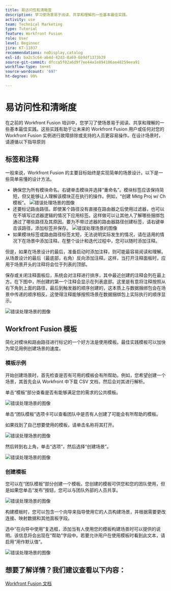 ```yaml
---
title: 易访问性和清晰度
description: 学习使场景易于阅读、共享和理解的一些基本最佳实践。
activity: use
team: Technical Marketing
type: Tutorial
feature: Workfront Fusion
role: User
level: Beginner
jira: KT-11037
recommendations: noDisplay,catalog
exl-id: ba2c5c64-ab4d-42d3-8a69-6b9df1373b29
source-git-commit: dfcca5f02a6d9f7ee44a1e894106ae48259eea91
workflow-type: tm+mt
source-wordcount: '697'
ht-degree: 99%

---
```


# 易访问性和清晰度

在之前的 Workfront Fusion 培训中，您学习了使场景易于阅读、共享和理解的一些基本最佳实践。这些实践有助于让未来的 Workfront Fusion 用户或任何对您的 Workfront Fusion 实例进行故障排除或支持的人员更容易操作。在设计场景时，请遵循以下指导原则

## 标签和注释

一般来说，Workfront Fusion 的主要目标始终是实现简单的场景设计。以下是一些简单易懂的设计方法。

* 确保您为所有模块命名。右键单击模块并选择“重命名”。模块标签应该保持简短，但又能够让人理解该模块正在执行的操作。例如，“创建 Mktg Proj w/ Ch 模板”。
  ![错误处理场景的图像](assets/design-optimization-and-testing-1.png)
* 还要标记路由路径。即使某个路径没有直接在路由器之后使用过滤器，也可以在不填写过滤器逻辑的情况下应用标签。这样做可以让其他人了解哪些捆绑包通过了哪些路径及其原因。要为不带过滤器的路由器路径创建标签，请右键单击该路径，添加标签并保存。
  ![错误处理场景的图像](assets/design-optimization-and-testing-2.png)
* 如果模块标签或路由路径标签太短，无法说明实际发生的情况，请在适用的情况下在场景中添加注释。在整个设计和迭代过程中，您可以随时添加注释。

但是，如果在场景设计的最后，准备启动时添加注释，则可能最容易阅读和理解。从场景设计的最后（最底部，右角）反向添加注释。这样，当打开注释面板时，应用于场景开头的注释将会位于列表的顶部。

保存或关闭注释面板后，系统会对注释进行排序，其中最近创建的注释会列在最上方。在下图中，所创建的第一个注释会显示在列表底部。这里是有意将注释按照从右下角到上面的路径，最后到触发器的顺序创建的，这本质上与数据捆绑包会在场景中传递的顺序相反。这使得注释能够按照场景在数据捆绑包上实际执行的顺序显示。

![错误处理场景的图像](assets/design-optimization-and-testing-3.png)

## Workfront Fusion 模板

简化对模块和路由路径进行标记的一个好方法是使用模板。最佳实践模板可以加快为常见用例创建场景的速度。

### 模板示例

开始创建场景时，首先检查是否有可用的模板会有所帮助。例如，您希望创建一个场景，其首先会从 Workfront 中下载 CSV 文档，然后会对其进行解析。

单击“模板”部分查看是否有能够满足您的需求的公共模板。

![错误处理场景的图像](assets/design-optimization-and-testing-4.png)

单击“团队模板”选项卡可以查看团队中是否有人创建了可能会有所帮助的模板。

如果找到了自己想要使用的模板，请单击名称将其打开。

![错误处理场景的图像](assets/design-optimization-and-testing-5.png)

然后转到右上角，单击“选项”，然后选择“创建场景”。

![错误处理场景的图像](assets/design-optimization-and-testing-6.png)

### 创建模板

您可以在“团队模板”部分创建一个模板。您创建的模板可供您和您的团队使用，但是如果您单击“发布”按钮，您可以与团队外部的人员共享。

![错误处理场景的图像](assets/design-optimization-and-testing-7.png)

构建模板时，您可以包含一个向导来指导使用它的人员构建场景，并根据需要更改连接、映射数据和其他面板字段。

选中“在向导中使用”复选框，添加当有人使用您的模板构建场景时可以提供的说明。该信息将会出现在“帮助”字段中。若要允许用户在使用模板时看到此文本，请启用“用作默认值”。

![错误处理场景的图像](assets/design-optimization-and-testing-8.png)

## 想要了解详情？我们建议查看以下内容：

[Workfront Fusion 文档](https://experienceleague.adobe.com/zh-hans/docs/workfront-fusion/using/get-started-with-fusion/understand-workfront-fusion/workfront-fusion-overview)
